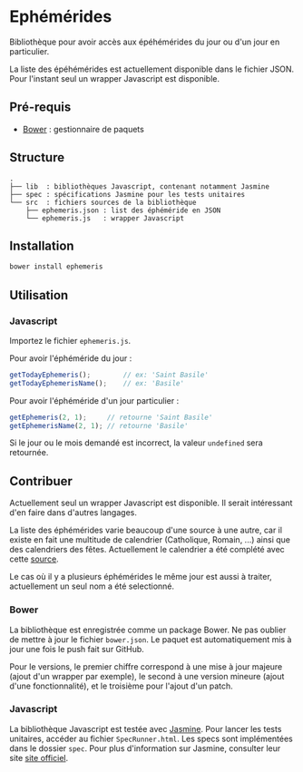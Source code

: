 # Ephémérides

Bibliothèque pour avoir accès aux épéhémérides du jour ou d'un jour en particulier.

La liste des épéhémérides est actuellement disponible dans le fichier JSON. Pour l'instant seul un wrapper Javascript est disponible.


## Pré-requis

 * [Bower](//bower.io) : gestionnaire de paquets


## Structure

```
.
├── lib  : bibliothèques Javascript, contenant notamment Jasmine
├── spec : spécifications Jasmine pour les tests unitaires
└── src  : fichiers sources de la bibliothèque
    ├── ephemeris.json : list des éphéméride en JSON
    └── ephemeris.js   : wrapper Javascript
```


## Installation

```bash
bower install ephemeris
```

## Utilisation

### Javascript

Importez le fichier `ephemeris.js`.

Pour avoir l'éphéméride du jour :

```javascript
getTodayEphemeris();		// ex: 'Saint Basile'
getTodayEphemerisName();	// ex: 'Basile'
```

Pour avoir l'éphéméride d'un jour particulier :

```javascript
getEphemeris(2, 1);		// retourne 'Saint Basile'
getEphemerisName(2, 1);	// retourne 'Basile'
```

Si le jour ou le mois demandé est incorrect, la valeur `undefined` sera retournée.


## Contribuer

Actuellement seul un wrapper Javascript est disponible. Il serait intéressant d'en faire dans d'autres langages.

La liste des éphémérides varie beaucoup d'une source à une autre, car il existe en fait une multitude de calendrier (Catholique, Romain, ...) ainsi que des calendriers des fêtes. Actuellement le calendrier a été complété avec cette [source](http://www.quelprenom.com/fetes.php?mois=1).

Le cas où il y a plusieurs éphémérides le même jour est aussi à traiter, actuellement un seul nom a été selectionné.

### Bower

La bibliothèque est enregistrée comme un package Bower. Ne pas oublier de mettre à jour le fichier `bower.json`. Le paquet est automatiquement mis à jour une fois le push fait sur GitHub.

Pour le versions, le premier chiffre correspond à une mise à jour majeure (ajout d'un wrapper par exemple), le second à une version mineure (ajout d'une fonctionnalité), et le troisième pour l'ajout d'un patch.

### Javascript

La bibliothèque Javascript est testée avec [Jasmine](//jasmine.github.io/). Pour lancer les tests unitaires, accéder au fichier `SpecRunner.html`. Les specs sont implémentées dans le dossier `spec`. Pour plus d'information sur Jasmine, consulter leur site [site officiel](//jasmine.github.io/).
